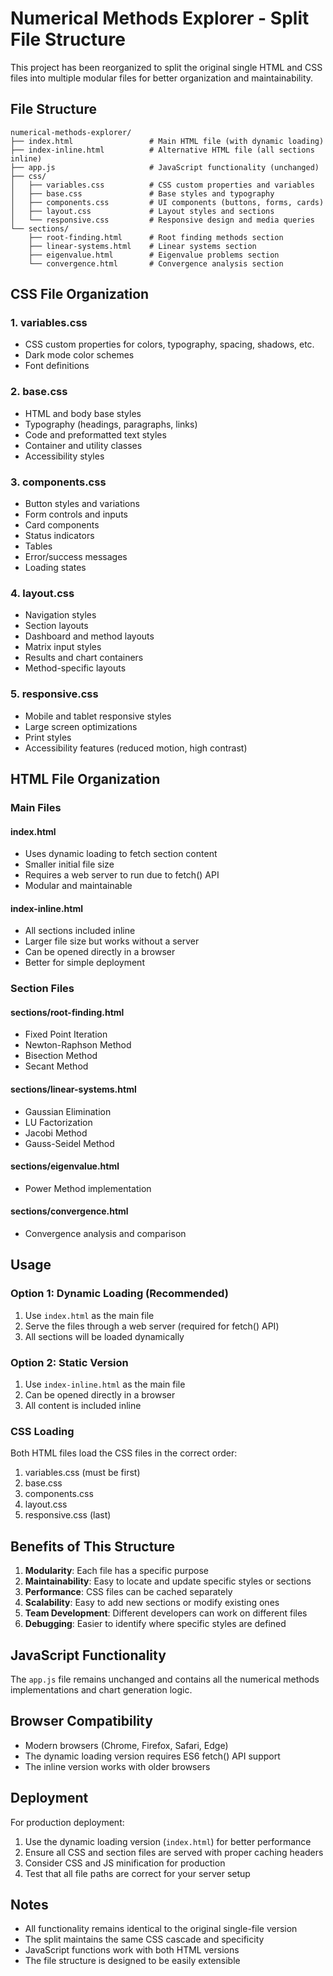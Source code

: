 # Numerical Methods Explorer - Split File Structure

This project has been reorganized to split the original single HTML and CSS files into multiple modular files for better organization and maintainability.

## File Structure

```
numerical-methods-explorer/
├── index.html                 # Main HTML file (with dynamic loading)
├── index-inline.html          # Alternative HTML file (all sections inline)
├── app.js                     # JavaScript functionality (unchanged)
├── css/
│   ├── variables.css          # CSS custom properties and variables
│   ├── base.css               # Base styles and typography
│   ├── components.css         # UI components (buttons, forms, cards)
│   ├── layout.css             # Layout styles and sections
│   └── responsive.css         # Responsive design and media queries
└── sections/
    ├── root-finding.html      # Root finding methods section
    ├── linear-systems.html    # Linear systems section
    ├── eigenvalue.html        # Eigenvalue problems section
    └── convergence.html       # Convergence analysis section
```

## CSS File Organization

### 1. variables.css
- CSS custom properties for colors, typography, spacing, shadows, etc.
- Dark mode color schemes
- Font definitions

### 2. base.css  
- HTML and body base styles
- Typography (headings, paragraphs, links)
- Code and preformatted text styles
- Container and utility classes
- Accessibility styles

### 3. components.css
- Button styles and variations
- Form controls and inputs
- Card components
- Status indicators
- Tables
- Error/success messages
- Loading states

### 4. layout.css
- Navigation styles
- Section layouts
- Dashboard and method layouts
- Matrix input styles
- Results and chart containers
- Method-specific layouts

### 5. responsive.css
- Mobile and tablet responsive styles
- Large screen optimizations
- Print styles
- Accessibility features (reduced motion, high contrast)

## HTML File Organization

### Main Files

#### index.html
- Uses dynamic loading to fetch section content
- Smaller initial file size
- Requires a web server to run due to fetch() API
- Modular and maintainable

#### index-inline.html
- All sections included inline
- Larger file size but works without a server
- Can be opened directly in a browser
- Better for simple deployment

### Section Files

#### sections/root-finding.html
- Fixed Point Iteration
- Newton-Raphson Method
- Bisection Method
- Secant Method

#### sections/linear-systems.html
- Gaussian Elimination
- LU Factorization
- Jacobi Method
- Gauss-Seidel Method

#### sections/eigenvalue.html
- Power Method implementation

#### sections/convergence.html
- Convergence analysis and comparison

## Usage

### Option 1: Dynamic Loading (Recommended)
1. Use `index.html` as the main file
2. Serve the files through a web server (required for fetch() API)
3. All sections will be loaded dynamically

### Option 2: Static Version
1. Use `index-inline.html` as the main file
2. Can be opened directly in a browser
3. All content is included inline

### CSS Loading
Both HTML files load the CSS files in the correct order:
1. variables.css (must be first)
2. base.css
3. components.css
4. layout.css
5. responsive.css (last)

## Benefits of This Structure

1. **Modularity**: Each file has a specific purpose
2. **Maintainability**: Easy to locate and update specific styles or sections
3. **Performance**: CSS files can be cached separately
4. **Scalability**: Easy to add new sections or modify existing ones
5. **Team Development**: Different developers can work on different files
6. **Debugging**: Easier to identify where specific styles are defined

## JavaScript Functionality

The `app.js` file remains unchanged and contains all the numerical methods implementations and chart generation logic.

## Browser Compatibility

- Modern browsers (Chrome, Firefox, Safari, Edge)
- The dynamic loading version requires ES6 fetch() API support
- The inline version works with older browsers

## Deployment

For production deployment:
1. Use the dynamic loading version (`index.html`) for better performance
2. Ensure all CSS and section files are served with proper caching headers
3. Consider CSS and JS minification for production
4. Test that all file paths are correct for your server setup

## Notes

- All functionality remains identical to the original single-file version
- The split maintains the same CSS cascade and specificity
- JavaScript functions work with both HTML versions
- The file structure is designed to be easily extensible
